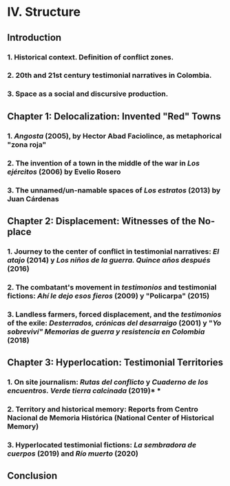 # IV. Structure

## **Introduction**

  ### 1. Historical context. Definition of conflict zones.

  ### 2. 20th and 21st century testimonial narratives in Colombia.

  ### 3. Space as a social and discursive production.

## **Chapter 1: Delocalization: Invented "Red" Towns**

  ### 1. *Angosta* (2005), by Hector Abad Faciolince, as metaphorical "zona roja"

  ### 2. The invention of a town in the middle of the war in *Los ejércitos* (2006) by Evelio Rosero

  ### 3. The unnamed/un-namable spaces of *Los estratos* (2013) by Juan Cárdenas 

## **Chapter 2: Displacement: Witnesses of the No-place**

  ### 1. Journey to the center of conflict in testimonial narratives: *El atajo* (2014) y *Los niños de la guerra. Quince años después* (2016) 

  ### 2. The combatant's movement in *testimonios* and testimonial fictions: *Ahí le dejo esos fieros* (2009) y "Policarpa" (2015)

  ### 3. Landless farmers, forced displacement, and the *testimonios* of the exile: *Desterrados, crónicas del desarraigo* (2001) y "*Yo sobreviví" Memorias de guerra y resistencia en Colombia* (2018) 

## **Chapter 3: Hyperlocation: Testimonial Territories**

  ### 1. On site journalism: *Rutas del conflicto* y *Cuaderno de los encuentros. Verde tierra calcinada* (2019)* *

  ### 2. Territory and historical memory: Reports from Centro Nacional de Memoria Histórica (National Center of Historical Memory)

  ### 3. Hyperlocated testimonial fictions: *La sembradora de cuerpos* (2019) and *Río muerto* (2020)

## **Conclusion**
